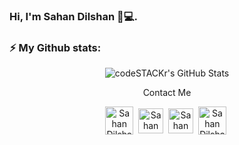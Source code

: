 ### Hi, I'm Sahan Dilshan 👋💻.


### ⚡ My Github stats:
<p align="center">
  <img align="middle" alt="codeSTACKr's GitHub Stats" src="https://github-readme-stats.vercel.app/api?username=sahandilshan&show_icons=true&theme=gruvbox" />
</p>

<p align="center"> Contact Me </p>

<p align="center">
    <a href="https://twitter.com/DPS_Dilshan" target="blank"><img align="center" src="https://www.vectorlogo.zone/logos/twitter/twitter-icon.svg" alt="Sahan Dilshan" height="45" width="45" /></a>&nbsp;
    <a href="https://www.linkedin.com/in/sahandilshan" target="blank"><img align="center" src="https://www.vectorlogo.zone/logos/linkedin/linkedin-icon.svg" alt="Sahan Dilshan" height="40" width="40" /></a>&nbsp;
  <a href="https://medium.com/@sahandilshan" target="blank"><img align="center" src="https://www.vectorlogo.zone/logos/medium/medium-tile.svg" alt="Sahan Dilshan" height="40" width="40" /></a>&nbsp;
  <a href="mailto:sahandilshan222@gmail.com" target="blank"><img align="center" src="https://www.vectorlogo.zone/logos/gmail/gmail-icon.svg" alt="Sahan Dilshan" height="45" width="45" /></a>&nbsp;
</p>

<!--
**sahandilshan/sahandilshan** is a ✨ _special_ ✨ repository because its `README.md` (this file) appears on your GitHub profile.

Here are some ideas to get you started:>

- 🔭 I’m currently working on ...
- 🌱 I’m currently learning ...
- 👯 I’m looking to collaborate on ...
- 🤔 I’m looking for help with ...
- 💬 Ask me about ...
- 📫 How to reach me: ...
- 😄 Pronouns: ...
- ⚡ Fun fact: ...
-->
